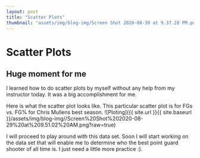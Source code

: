```yaml
---
layout: post
title: "Scatter Plots"
thumbnail: "assets/img/blog-img/Screen Shot 2020-08-30 at 9.37.28 PM.png"
---
```


# Scatter Plots 

## Huge moment for me 

I learned how to do scatter plots by myself without any help from my instructor today.  It was a big accomplishment for me. 

Here is what the scatter plot looks like. This particular scatter plot is for FGs vs. FG% for Chris Mullens best season.
![Ploting]({{ site.url }}{{ site.baseurl }}/assets/img/blog-img//Screen%20Shot%202020-08-29%20at%209.51.02%20AM.png?raw=true)

I will proceed to play around with this data set.  Soon I will start working on the data set that will enable me to determine who the best point guard 
shooter of all time is.  I just need a little more practice :).
